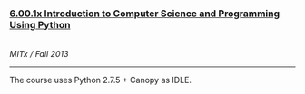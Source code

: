 <a href="https://www.edx.org/course/mitx/mitx-6-00-1x-introduction-computer-1122"><h3>6.00.1x Introduction to Computer Science and Programming Using Python</h3></a><br><i> MITx / Fall 2013 </i>
<br />
<hr>

<p>The course uses Python 2.7.5 + Canopy as IDLE.</p>

